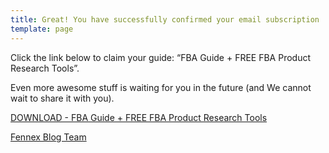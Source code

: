 ```yaml
---
title: Great! You have successfully confirmed your email subscription
template: page
---
```


Click the link below to claim your guide: “FBA Guide + FREE FBA Product Research Tools”. 

Even more awesome stuff is waiting for you in the future (and We cannot wait to share it with you).

[DOWNLOAD - FBA Guide + FREE FBA Product Research Tools](https://blog.fennex.agency/downloads/fba-guide-and-product-research-tools.xlsx)



[Fennex Blog Team](https://blog.fennex.agency/contact)
